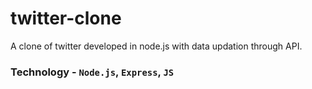 # twitter-clone
A clone of twitter developed in node.js with data updation through API. 

### Technology - `Node.js`, `Express`, `JS` 
